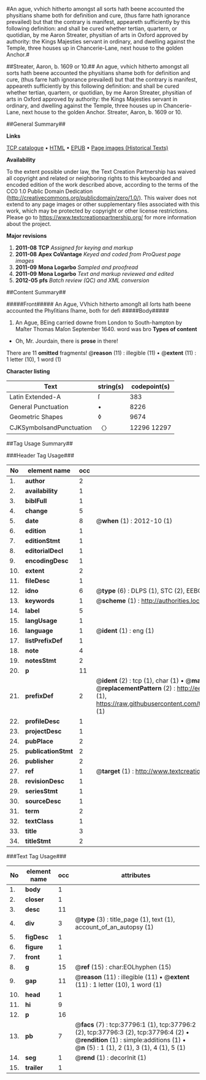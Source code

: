 #An ague, vvhich hitherto amongst all sorts hath beene accounted the physitians shame both for definition and cure, (thus farre hath ignorance prevailed) but that the contrary is manifest, appeareth sufficiently by this following definition: and shall be cured whether tertian, quartern, or quotidian, by me Aaron Streater, physitian of arts in Oxford approved by authority: the Kings Majesties servant in ordinary, and dwelling against the Temple, three houses up in Chancerie-Lane, next house to the golden Anchor.#

##Streater, Aaron, b. 1609 or 10.##
An ague, vvhich hitherto amongst all sorts hath beene accounted the physitians shame both for definition and cure, (thus farre hath ignorance prevailed) but that the contrary is manifest, appeareth sufficiently by this following definition: and shall be cured whether tertian, quartern, or quotidian, by me Aaron Streater, physitian of arts in Oxford approved by authority: the Kings Majesties servant in ordinary, and dwelling against the Temple, three houses up in Chancerie-Lane, next house to the golden Anchor.
Streater, Aaron, b. 1609 or 10.

##General Summary##

**Links**

[TCP catalogue](http://www.ota.ox.ac.uk/tcp/)  • 
[HTML](http://tei.it.ox.ac.uk/tcp/Texts-HTML/free/A61/A61815.html)  • 
[EPUB](http://tei.it.ox.ac.uk/tcp/Texts-EPUB/free/A61/A61815.epub) • 
[Page images (Historical Texts)](https://historicaltexts.jisc.ac.uk/eebo-99833320e)

**Availability**

To the extent possible under law, the Text Creation Partnership has waived all copyright and related or neighboring rights to this keyboarded and encoded edition of the work described above, according to the terms of the CC0 1.0 Public Domain Dedication (http://creativecommons.org/publicdomain/zero/1.0/). This waiver does not extend to any page images or other supplementary files associated with this work, which may be protected by copyright or other license restrictions. Please go to https://www.textcreationpartnership.org/ for more information about the project.

**Major revisions**

1. __2011-08__ __TCP__ *Assigned for keying and markup*
1. __2011-08__ __Apex CoVantage__ *Keyed and coded from ProQuest page images*
1. __2011-09__ __Mona Logarbo__ *Sampled and proofread*
1. __2011-09__ __Mona Logarbo__ *Text and markup reviewed and edited*
1. __2012-05__ __pfs__ *Batch review (QC) and XML conversion*

##Content Summary##

#####Front#####
 An Ague, VVhich hitherto amongſt all ſorts hath beene accounted the Phyſitians ſhame, both for defi
#####Body#####

1. An Ague,
BEing carried downe from London to South-hampton by Maſter Thomas Maſon September 1640. word was bro
**Types of content**

  * Oh, Mr. Jourdain, there is **prose** in there!

There are 11 **omitted** fragments! 
 @__reason__ (11) : illegible (11)  •  @__extent__ (11) : 1 letter (10), 1 word (1)

**Character listing**


|Text|string(s)|codepoint(s)|
|---|---|---|
|Latin Extended-A|ſ|383|
|General Punctuation|•|8226|
|Geometric Shapes|◊|9674|
|CJKSymbolsandPunctuation|〈〉|12296 12297|

##Tag Usage Summary##

###Header Tag Usage###

|No|element name|occ|attributes|
|---|---|---|---|
|1.|__author__|2||
|2.|__availability__|1||
|3.|__biblFull__|1||
|4.|__change__|5||
|5.|__date__|8| @__when__ (1) : 2012-10 (1)|
|6.|__edition__|1||
|7.|__editionStmt__|1||
|8.|__editorialDecl__|1||
|9.|__encodingDesc__|1||
|10.|__extent__|2||
|11.|__fileDesc__|1||
|12.|__idno__|6| @__type__ (6) : DLPS (1), STC (2), EEBO-CITATION (1), PROQUEST (1), VID (1)|
|13.|__keywords__|1| @__scheme__ (1) : http://authorities.loc.gov/ (1)|
|14.|__label__|5||
|15.|__langUsage__|1||
|16.|__language__|1| @__ident__ (1) : eng (1)|
|17.|__listPrefixDef__|1||
|18.|__note__|4||
|19.|__notesStmt__|2||
|20.|__p__|11||
|21.|__prefixDef__|2| @__ident__ (2) : tcp (1), char (1)  •  @__matchPattern__ (2) : ([0-9\-]+):([0-9IVX]+) (1), (.+) (1)  •  @__replacementPattern__ (2) : http://eebo.chadwyck.com/downloadtiff?vid=$1&page=$2 (1), https://raw.githubusercontent.com/textcreationpartnership/Texts/master/tcpchars.xml#$1 (1)|
|22.|__profileDesc__|1||
|23.|__projectDesc__|1||
|24.|__pubPlace__|2||
|25.|__publicationStmt__|2||
|26.|__publisher__|2||
|27.|__ref__|1| @__target__ (1) : http://www.textcreationpartnership.org/docs/. (1)|
|28.|__revisionDesc__|1||
|29.|__seriesStmt__|1||
|30.|__sourceDesc__|1||
|31.|__term__|2||
|32.|__textClass__|1||
|33.|__title__|3||
|34.|__titleStmt__|2||


###Text Tag Usage###

|No|element name|occ|attributes|
|---|---|---|---|
|1.|__body__|1||
|2.|__closer__|1||
|3.|__desc__|11||
|4.|__div__|3| @__type__ (3) : title_page (1), text (1), account_of_an_autopsy (1)|
|5.|__figDesc__|1||
|6.|__figure__|1||
|7.|__front__|1||
|8.|__g__|15| @__ref__ (15) : char:EOLhyphen (15)|
|9.|__gap__|11| @__reason__ (11) : illegible (11)  •  @__extent__ (11) : 1 letter (10), 1 word (1)|
|10.|__head__|1||
|11.|__hi__|9||
|12.|__p__|16||
|13.|__pb__|7| @__facs__ (7) : tcp:37796:1 (1), tcp:37796:2 (2), tcp:37796:3 (2), tcp:37796:4 (2)  •  @__rendition__ (1) : simple:additions (1)  •  @__n__ (5) : 1 (1), 2 (1), 3 (1), 4 (1), 5 (1)|
|14.|__seg__|1| @__rend__ (1) : decorInit (1)|
|15.|__trailer__|1||
